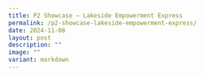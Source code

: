 ```yaml
---
title: P2 Showcase – Lakeside Empowerment Express
permalink: /p2-showcase-lakeside-empowerment-express/
date: 2024-11-08
layout: post
description: ""
image: ""
variant: markdown
---
```


